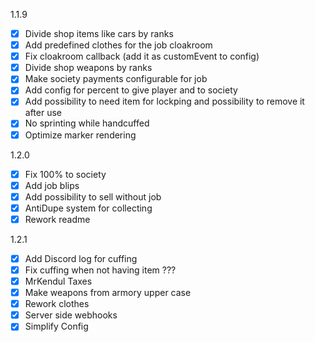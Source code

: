 1.1.9

- [x] Divide shop items like cars by ranks
- [x] Add predefined clothes for the job cloakroom
- [x] Fix cloakroom callback (add it as customEvent to config)
- [x] Divide shop weapons by ranks
- [x] Make society payments configurable for job
- [x] Add config for percent to give player and to society
- [x] Add possibility to need item for lockping and possibility to remove it after use
- [x] No sprinting while handcuffed
- [x] Optimize marker rendering

1.2.0

- [x] Fix 100% to society
- [x] Add job blips
- [x] Add possibility to sell without job
- [x] AntiDupe system for collecting
- [x] Rework readme

1.2.1
- [x] Add Discord log for cuffing
- [x] Fix cuffing when not having item ???
- [x] MrKendul Taxes
- [x] Make weapons from armory upper case
- [x] Rework clothes
- [x] Server side webhooks
- [x] Simplify Config